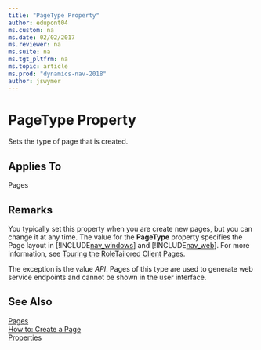 ```yaml
---
title: "PageType Property"
author: edupont04
ms.custom: na
ms.date: 02/02/2017
ms.reviewer: na
ms.suite: na
ms.tgt_pltfrm: na
ms.topic: article
ms.prod: "dynamics-nav-2018"
author: jswymer
---
```

# PageType Property
Sets the type of page that is created.  

## Applies To  
 Pages  

## Remarks  
You typically set this property when you are create new pages, but you can change it at any time. The value for the **PageType** property specifies the Page layout in [!INCLUDE[nav_windows](includes/nav_windows_md.md)] and [!INCLUDE[nav_web](includes/nav_web_md.md)]. For more information, see [Touring the RoleTailored Client Pages](Touring-the-RoleTailored-Client-Pages.md).  

The exception is the value *API*. Pages of this type are used to generate web service endpoints and cannot be shown in the user interface.  

## See Also  
 [Pages](Pages.md)   
 [How to: Create a Page](How-to--Create-a-Page.md)   
 [Properties](Properties.md)
